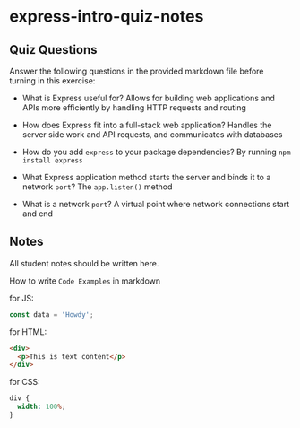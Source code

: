 # express-intro-quiz-notes

## Quiz Questions

Answer the following questions in the provided markdown file before turning in this exercise:

- What is Express useful for?
  Allows for building web applications and APIs more efficiently by handling HTTP requests and routing

- How does Express fit into a full-stack web application?
  Handles the server side work and API requests, and communicates with databases

- How do you add `express` to your package dependencies?
  By running `npm install express`

- What Express application method starts the server and binds it to a network `port`?
  The `app.listen()` method

- What is a network `port`?
  A virtual point where network connections start and end

## Notes

All student notes should be written here.

How to write `Code Examples` in markdown

for JS:

```javascript
const data = 'Howdy';
```

for HTML:

```html
<div>
  <p>This is text content</p>
</div>
```

for CSS:

```css
div {
  width: 100%;
}
```
